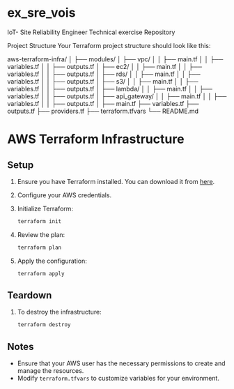 # ex_sre_vois
IoT- Site Reliability Engineer Technical exercise Repository

Project Structure
Your Terraform project structure should look like this:

aws-terraform-infra/
│
├── modules/
│   ├── vpc/
│   │   ├── main.tf
│   │   ├── variables.tf
│   │   ├── outputs.tf
│   ├── ec2/
│   │   ├── main.tf
│   │   ├── variables.tf
│   │   ├── outputs.tf
│   ├── rds/
│   │   ├── main.tf
│   │   ├── variables.tf
│   │   ├── outputs.tf
│   ├── s3/
│   │   ├── main.tf
│   │   ├── variables.tf
│   │   ├── outputs.tf
│   ├── lambda/
│   │   ├── main.tf
│   │   ├── variables.tf
│   │   ├── outputs.tf
│   ├── api_gateway/
│   │   ├── main.tf
│   │   ├── variables.tf
│   │   ├── outputs.tf
│
├── main.tf
├── variables.tf
├── outputs.tf
├── providers.tf
├── terraform.tfvars
└── README.md

# AWS Terraform Infrastructure

## Setup

1. Ensure you have Terraform installed. You can download it from [here](https://www.terraform.io/downloads.html).

2. Configure your AWS credentials.

3. Initialize Terraform:
    ```sh
    terraform init
    ```

4. Review the plan:
    ```sh
    terraform plan
    ```

5. Apply the configuration:
    ```sh
    terraform apply
    ```

## Teardown

1. To destroy the infrastructure:
    ```sh
    terraform destroy
    ```

## Notes

- Ensure that your AWS user has the necessary permissions to create and manage the resources.
- Modify `terraform.tfvars` to customize variables for your environment.
